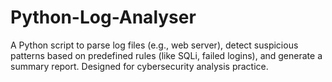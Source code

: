# Python-Log-Analyser
A Python script to parse log files (e.g., web server), detect suspicious patterns based on predefined rules (like SQLi, failed logins), and generate a summary report. Designed for cybersecurity analysis practice.
